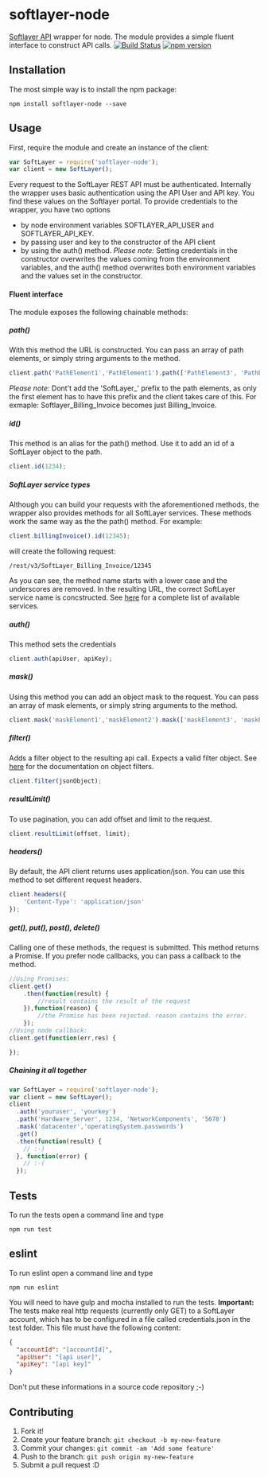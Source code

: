 # softlayer-node
[Softlayer API](http://sldn.softlayer.com/reference/softlayerapi) wrapper for node. The module provides a simple fluent interface to construct API calls.
[![Build Status](https://travis-ci.org/pmpkin/softlayer-node.svg)](https://travis-ci.org/pmpkin/softlayer-node)
[![npm version](https://badge.fury.io/js/softlayer-node.svg)](https://badge.fury.io/js/softlayer-node)

## Installation
The most simple way is to install the npm package:
```
npm install softlayer-node --save
```

## Usage
First, require the module and create an instance of the client:
```javascript
var SoftLayer = require('softlayer-node');
var client = new SoftLayer();
```
Every request to the SoftLayer REST API must be authenticated. Internally the wrapper uses basic authentication using the API User and API key. You find these values on the Softlayer portal. To provide credentials to the wrapper, you have two options
- by node environment variables SOFTLAYER_API_USER and SOFTLAYER_API_KEY.
- by passing user and key to the constructor of the API client
- by using the auth() method.
*Please note:* Setting credentials in the constructor overwrites the values coming from the environment variables, and the auth() method overwrites both environment variables and the values set in the constructor.

#### Fluent interface
The module exposes the following chainable methods:
##### path()
With this method the URL is constructed. You can pass an array of path elements, or simply string arguments to the method.
```javascript
client.path('PathElement1','PathElement1').path(['PathElement3', 'PathElement4']);
```
*Please note:* Dont't add the 'SoftLayer_' prefix to the path elements, as only the first element has to have this prefix and the client takes care of this.
For exmaple: Softlayer_Billing_Invoice becomes just Billing_Invoice.
##### id()
This method is an alias for the path() method. Use it to add an id of a SoftLayer object to the path.
```javascript
client.id(1234);
```
##### SoftLayer service types
Although you can build your requests with the aforementioned methods, the wrapper also provides methods for all SoftLayer services. These methods work the same way as the the path() method.
For example:
```javascript
client.billingInvoice().id(12345);
```
will create the following request:
```
/rest/v3/SoftLayer_Billing_Invoice/12345
```
As you can see, the method name starts with a lower case and the underscores are removed. In the resulting URL, the correct SoftLayer service name is concstructed. See [here](http://sldn.softlayer.com/reference/services/) for a complete list of available services.

##### auth()
This method sets the credentials
```javascript
client.auth(apiUser, apiKey);
```
##### mask()
Using this method you can add an object mask to the request. You can pass an array of mask elements, or simply string arguments to the method.
```javascript
client.mask('maskElement1','maskElement2').mask(['maskElement3', 'maskElement4']);
```
##### filter()
Adds a filter object to the resulting api call. Expects a valid filter object. See [here](https://sldn.softlayer.com/de/node/274051) for the documentation on object filters.
```javascript
client.filter(jsonObject);
```
##### resultLimit()
To use pagination, you can add offset and limit to the request.
```javascript
client.resultLimit(offset, limit);
```
##### headers()
By default, the API client returns uses application/json. You can use this method to set different request headers.
```javascript
client.headers({
    'Content-Type': 'application/json'
});
```
##### get(), put(), post(), delete()
Calling one of these methods, the request is submitted. This method returns a Promise. If you prefer node callbacks, you can pass a callback to the method.
```javascript
//Using Promises:
client.get()
    .then(function(result) {
        //result contains the result of the request
    }),function(reason) {
        //the Promise has been rejected. reason contains the error.
    });
//Using node callback:
client.get(function(err,res) {

});
```
##### Chaining it all together
```javascript
var SoftLayer = require('softlayer-node');
var client = new SoftLayer();
client
  .auth('youruser', 'yourkey')
  .path('Hardware_Server', 1234, 'NetworkComponents', '5678')
  .mask('datacenter','operatingSystem.passwords')
  .get()
  .then(function(result) {
    // :-)
  }, function(error) {
    // :-(
  });
```

## Tests
To run the tests open a command line and type
```
npm run test
```
## eslint
To run eslint open a command line and type
```
npm run eslint
```

You will need to have gulp and mocha installed to run the tests. **Important:** The tests make real http requests (currently only GET) to a SoftLayer account, which has to be configured in a file called credentials.json in the test folder.
This file must have the following content:
``` json
{
  "accountId": "[accountId]",
  "apiUser": "[api user]",
  "apiKey": "[api key]"
}
```
Don't put these informations in a source code repository ;-)


## Contributing
1. Fork it!
2. Create your feature branch: `git checkout -b my-new-feature`
3. Commit your changes: `git commit -am 'Add some feature'`
4. Push to the branch: `git push origin my-new-feature`
5. Submit a pull request :D

